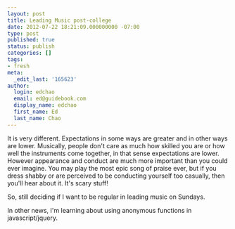 ```yaml
---
layout: post
title: Leading Music post-college
date: 2012-07-22 18:21:09.000000000 -07:00
type: post
published: true
status: publish
categories: []
tags:
- fresh
meta:
  _edit_last: '165623'
author:
  login: edchao
  email: ed@guidebook.com
  display_name: edchao
  first_name: Ed
  last_name: Chao
---
```

<p>It is very different.  Expectations in some ways are greater and in other ways are lower.  Musically, people don't care as much how skilled you are or how well the instruments come together, in that sense expectations are lower. However appearance and conduct are much more important than you could ever imagine.  You may play the most epic song of praise ever, but if you dress shabby or are perceived to be conducting yourself too casually, then you'll hear about it. It's scary stuff!  </p>
<p>So, still deciding if I want to be regular in leading music on Sundays.</p>
<p>In other news, I'm learning about using anonymous functions in javascript/jquery.  </p>
